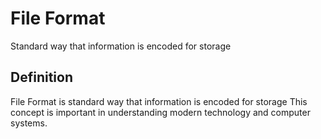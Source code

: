 # File Format

Standard way that information is encoded for storage

## Definition
File Format is standard way that information is encoded for storage This concept is important in understanding modern technology and computer systems.
